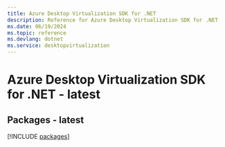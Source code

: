 ```yaml
---
title: Azure Desktop Virtualization SDK for .NET
description: Reference for Azure Desktop Virtualization SDK for .NET
ms.date: 06/19/2024
ms.topic: reference
ms.devlang: dotnet
ms.service: desktopvirtualization
---
```

# Azure Desktop Virtualization SDK for .NET - latest
## Packages - latest
[!INCLUDE [packages](desktop-virtualization-index.md)]